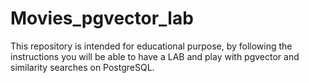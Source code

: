 # Movies_pgvector_lab
This repository is intended for educational purpose, by following the instructions you will be able to have a LAB and play with pgvector and similarity searches on PostgreSQL.


